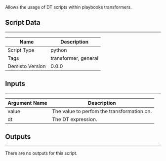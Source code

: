 Allows the usage of DT scripts within playbooks transformers.

## Script Data
---

| **Name** | **Description** |
| --- | --- |
| Script Type | python |
| Tags | transformer, general |
| Demisto Version | 0.0.0 |

## Inputs
---

| **Argument Name** | **Description** |
| --- | --- |
| value | The value to perfom the transformation on. |
| dt | The DT expression. |

## Outputs
---
There are no outputs for this script.
